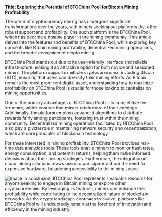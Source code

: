 **Title: Exploring the Potential of BTCChina Pool for Bitcoin Mining Profitability**

The world of cryptocurrency mining has undergone significant transformations over the years, with miners seeking out platforms that offer robust support and profitability. One such platform is the BTCChina Pool, which has become a notable player in the mining community. This article delves into the features and benefits of BTCChina Pool, while exploring key concepts like Bitcoin mining profitability, decentralized mining operations, and the broader ecosystem of crypto mining.

BTCChina Pool stands out due to its user-friendly interface and reliable infrastructure, making it an attractive option for both novice and seasoned miners. The platform supports multiple cryptocurrencies, including Bitcoin (BTC), ensuring that users can diversify their mining efforts. As Bitcoin remains the most prominent digital asset, understanding how to maximize profitability on BTCChina Pool is crucial for those looking to capitalize on mining opportunities.

One of the primary advantages of BTCChina Pool is its competitive fee structure, which ensures that miners retain more of their earnings. Additionally, the platform employs advanced algorithms to distribute rewards fairly among participants, fostering trust within the mining community. Decentralized mining operations facilitated by BTCChina Pool also play a pivotal role in maintaining network security and decentralization, which are core principles of blockchain technology.

For those interested in mining profitability, BTCChina Pool provides real-time data analytics tools. These tools enable miners to monitor hash rates, energy consumption, and potential returns, helping them make informed decisions about their mining strategies. Furthermore, the integration of cloud mining solutions allows users to participate without the need for expensive hardware, broadening accessibility to the mining space.


![Image](https://github.com/user-attachments/assets/31692037-0104-4703-abd1-696b6a7dd41b)
In conclusion, BTCChina Pool represents a valuable resource for anyone seeking to engage in Bitcoin mining or explore other cryptocurrencies. By leveraging its features, miners can enhance their profitability while contributing to the decentralized nature of blockchain networks. As the crypto landscape continues to evolve, platforms like BTCChina Pool will undoubtedly remain at the forefront of innovation and efficiency in the mining industry.